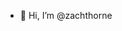- 👋 Hi, I’m @zachthorne

<!---
zachthorne/zachthorne is a ✨ special ✨ repository because its `README.md` (this file) appears on your GitHub profile.
You can click the Preview link to take a look at your changes.
--->
